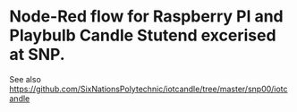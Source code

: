 # Node-Red flow for Raspberry PI and Playbulb Candle Stutend excerised at SNP.
See also  https://github.com/SixNationsPolytechnic/iotcandle/tree/master/snp00/iotcandle
